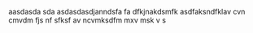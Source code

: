 aasdasda sda asdasdasdjanndsfa fa dfkjnakdsmfk asdfaksndfklav cvn cmvdm fjs nf sfksf av ncvmksdfm mxv msk v s